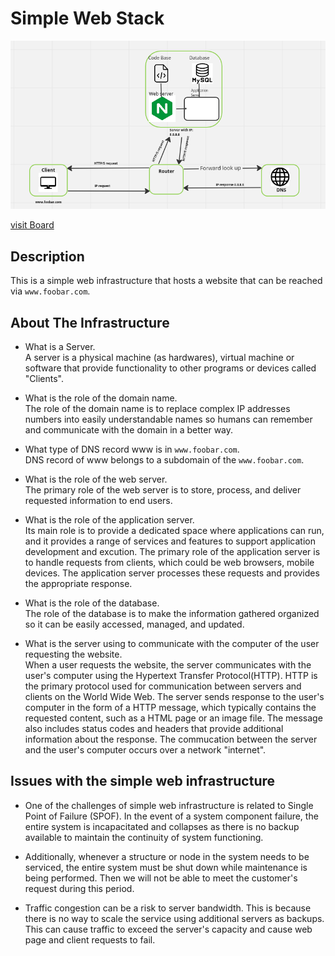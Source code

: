 # Simple Web Stack

![Image of a simple web stack](simple_web_stack.png)

[visit Board](https://miro.com/app/board/uXjVPjLyaes=/#tpicker-content)

## Description

This is a simple web infrastructure that hosts a website that can be reached via `www.foobar.com`.

## About The Infrastructure

+ What is a Server. <br/>A server is a physical machine (as hardwares), virtual machine or software that provide functionality to other programs or devices called "Clients". 

+ What is the role of the domain name. <br/> The role of the domain name is to replace complex IP addresses numbers into easily understandable names so humans can remember and communicate with the domain in a better way.

+ What type of DNS record www is in `www.foobar.com`. <br/>DNS record of www belongs to a subdomain of the `www.foobar.com`.

+ What is the role of the web server. <br/>The primary role of the web server is to store, process, and deliver requested information to end users.

+ What is the role of the application server. <br/>Its main role is to provide a dedicated space where applications can run, and it provides a range of services and features to support application development and excution.
The primary role of the application server is to handle requests from clients, which could be web browsers, mobile devices. The application server processes these requests and provides the appropriate response.

+ What is the role of the database. <br/>The role of the database is to make the information gathered organized so it can be easily accessed, managed, and updated. 

+ What is the server using to communicate with the computer of the user requesting the website.<br/>When a user requests the website, the server communicates with the user's computer using the Hypertext Transfer Protocol(HTTP). HTTP is the primary protocol used for communication between servers and clients on the World Wide Web. The server sends response to the user's computer in the form of a HTTP message, which typically contains the requested content, such as a HTML page or an image file. The message also includes status codes and headers that provide additional information about the response. The commucation between the server and the user's computer occurs over a network "internet".

## Issues with the simple web infrastructure

+ One of the challenges of simple web infrastructure is related to Single Point of Failure (SPOF). In the event of a system component failure, the entire system is incapacitated and collapses as there is no backup available to maintain the continuity of system functioning.

+ Additionally, whenever a structure or node in the system needs to be serviced, the entire system must be shut down while maintenance is being performed. Then we will not be able to meet the customer's request during this period.

+ Traffic congestion can be a risk to server bandwidth. This is because there is no way to scale the service using additional servers as backups. This can cause traffic to exceed the server's capacity and cause web page and client requests to fail.
